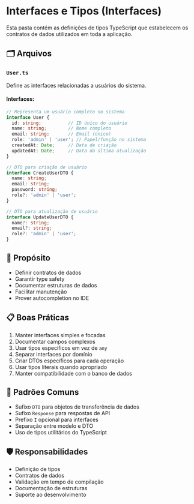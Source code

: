# Interfaces e Tipos (Interfaces)

Esta pasta contém as definições de tipos TypeScript que estabelecem os contratos de dados utilizados em toda a aplicação.

## 🗂 Arquivos

### `User.ts`
Define as interfaces relacionadas a usuários do sistema.

#### Interfaces:
```typescript
// Representa um usuário completo no sistema
interface User {
  id: string;          // ID único do usuário
  name: string;        // Nome completo
  email: string;       // Email (único)
  role: 'admin' | 'user'; // Papel/função no sistema
  createdAt: Date;     // Data de criação
  updatedAt: Date;     // Data da última atualização
}

// DTO para criação de usuário
interface CreateUserDTO {
  name: string;
  email: string;
  password: string;
  role?: 'admin' | 'user';
}

// DTO para atualização de usuário
interface UpdateUserDTO {
  name?: string;
  email?: string;
  role?: 'admin' | 'user';
}
```

## 🔧 Propósito
- Definir contratos de dados
- Garantir type safety
- Documentar estruturas de dados
- Facilitar manutenção
- Prover autocompletion no IDE

## 📋 Boas Práticas
1. Manter interfaces simples e focadas
2. Documentar campos complexos
3. Usar tipos específicos em vez de `any`
4. Separar interfaces por domínio
5. Criar DTOs específicos para cada operação
6. Usar tipos literais quando apropriado
7. Manter compatibilidade com o banco de dados

## 🔄 Padrões Comuns
- Sufixo `DTO` para objetos de transferência de dados
- Sufixo `Response` para respostas de API
- Prefixo `I` opcional para interfaces
- Separação entre modelo e DTO
- Uso de tipos utilitários do TypeScript

## 🛡️ Responsabilidades
- Definição de tipos
- Contratos de dados
- Validação em tempo de compilação
- Documentação de estruturas
- Suporte ao desenvolvimento 
